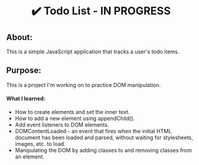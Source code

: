 <h1 align="center">✔️ Todo List - IN PROGRESS</h1>
<h2>About: </h2><p>This is a simple JavaScript application that tracks a user's todo items.</p>
<h2>Purpose: </h2><p>This is a project I'm working on to practice DOM manipulation.</p>

<h4>What I learned:</h4>
<ul>
    <li>How to create elements and set the inner text.</li>
    <li>How to add a new element using appendChild().</li>
    <li>Add event listeners to DOM elements.</li>
    <li>DOMContentLoaded - an event that fires when the initial HTML document has been loaded and parsed, without waiting for stylesheets, images, etc. to load.</li>
    <li>Manipulating the DOM by adding classes to and removing classes from an element.</li>
</ul>

